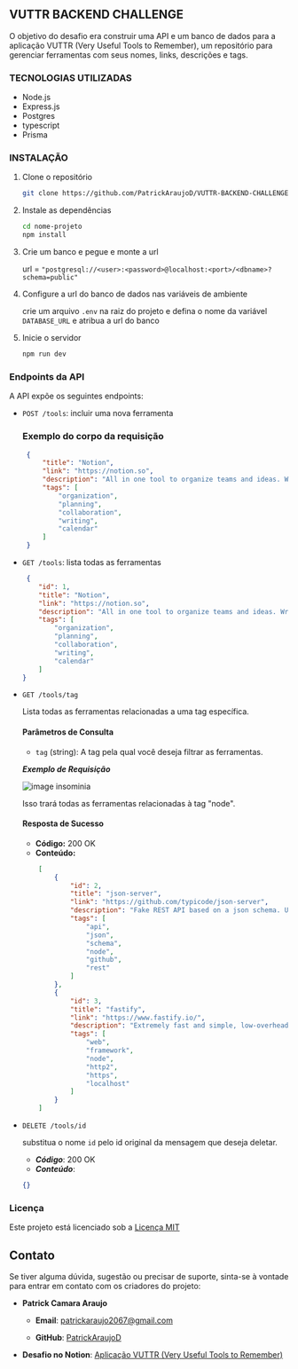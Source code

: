 ## VUTTR BACKEND CHALLENGE

O objetivo do desafio era construir uma API e um banco de dados para a aplicação VUTTR (Very Useful Tools to Remember), um repositório para gerenciar ferramentas com seus nomes, links, descrições e tags.

### TECNOLOGIAS UTILIZADAS

- Node.js
- Express.js
- Postgres
- typescript
- Prisma

### INSTALAÇÃO

1. Clone o repositório
   ```bash
   git clone https://github.com/PatrickAraujoD/VUTTR-BACKEND-CHALLENGE
2. Instale as dependências 
   
   ````bash
   cd nome-projeto
   npm install
3. Crie um banco e pegue e monte a url
   
   url = `"postgresql://<user>:<password>@localhost:<port>/<dbname>?schema=public"`

4. Configure a url do banco de dados nas variáveis de ambiente
   
   crie um arquivo `.env` na raiz do projeto e defina o nome da variável `DATABASE_URL` e atribua a url do banco 

5. Inicie o servidor 

    ```bash
    npm run dev
### Endpoints da API

A API expõe os seguintes endpoints:

- `POST /tools`: incluir uma nova ferramenta

    ### Exemplo do corpo da requisição
  
    ```json
     {
         "title": "Notion",
         "link": "https://notion.so",
         "description": "All in one tool to organize teams and ideas. Write, plan, collaborate, and get organized. ",
         "tags": [
             "organization",
             "planning",
             "collaboration",
             "writing",
             "calendar"
         ]
     }
- `GET /tools`: lista todas as ferramentas
    ```json
     {
        "id": 1,
        "title": "Notion",
        "link": "https://notion.so",
        "description": "All in one tool to organize teams and ideas. Write, plan, collaborate, and get organized. ",
        "tags": [
            "organization",
            "planning",
            "collaboration",
            "writing",
            "calendar"
        ]
    }
- `GET /tools/tag`

    Lista todas as ferramentas relacionadas a uma tag específica.

    #### Parâmetros de Consulta

    - `tag` (string): A tag pela qual você deseja filtrar as ferramentas.

    ***Exemplo de Requisição***

    ![image insominia](assets/query-parameters.png)

    Isso trará todas as ferramentas relacionadas à tag "node".

    #### Resposta de Sucesso

    - **Código:** 200 OK
    - **Conteúdo:** 
    
    ```json
        [
            {
                "id": 2,
                "title": "json-server",
                "link": "https://github.com/typicode/json-server",
                "description": "Fake REST API based on a json schema. Useful for mocking and creating APIs for front-end devs to consume in coding challenges.",
                "tags": [
                    "api",
                    "json",
                    "schema",
                    "node",
                    "github",
                    "rest"
                ]
            },
            {
                "id": 3,
                "title": "fastify",
                "link": "https://www.fastify.io/",
                "description": "Extremely fast and simple, low-overhead web framework for NodeJS. Supports HTTP2.",
                "tags": [
                    "web",
                    "framework",
                    "node",
                    "http2",
                    "https",
                    "localhost"
                ]
            }
        ]   
- `DELETE /tools/id`
  
  substitua o nome `id` pelo id original da mensagem que deseja deletar.

  - ***Código***: 200 OK
  - ***Conteúdo***: 
  ```json
  {}
### Licença 

Este projeto está licenciado sob a [Licença MIT](https://mit-license.org/)

## Contato
Se tiver alguma dúvida, sugestão ou precisar de suporte, sinta-se à vontade para entrar em contato com os criadores do projeto:

- **Patrick Camara Araujo**

    - **Email**: [patrickaraujo2067@gmail.com](patrickaraujo2067@gmail.com)
  
    - **GitHub**: [PatrickAraujoD](https://github.com/PatrickAraujoD)
- **Desafio no Notion**: [Aplicação VUTTR (Very Useful Tools to Remember)](https://bossabox.notion.site/Back-end-0b2c45f1a00e4a849eefe3b1d57f23c6)

